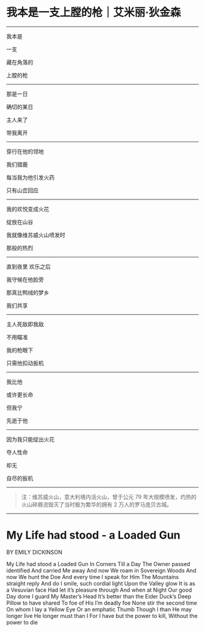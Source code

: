 # 我本是一支上膛的枪｜艾米丽·狄金森 

---

我本是 

一支 

藏在角落的 

上膛的枪

---

那是一日

确切的某日

主人来了

带我离开

---

穿行在他的领地

我们猎鹿

每当我为他引发火药

只有山峦回应

---

我的欢悦变成火花

绽放在山谷

我就像维苏威火山喷发时

那般的热烈

---

直到夜里 欢乐之后

我守候在他脸旁

那真比鸭绒的梦乡

我们共享

---

主人死敌即我敌

不用瞄准

我的枪眼下

只需他扣动扳机

---

我比他

或许更长命

但我宁

先逝于他

---

因为我只能绽出火花

夺人性命

却无

自尽的扳机

---

> 注：维苏威火山，意大利境内活火山，曾于公元 79 年大规模喷发，灼热的火山碎屑流毁灭了当时极为繁华的拥有 2 万人的罗马庞贝古城。

---

# My Life had stood - a Loaded Gun
BY EMILY DICKINSON

My Life had stood 
a Loaded Gun
In Corners 
Till a Day
The Owner passed 
identified 
And carried Me away 
And now We roam in Sovereign Woods 
And now We hunt the Doe
And every time I speak for Him
The Mountains straight reply
And do I smile, such cordial light
Upon the Valley glow
It is as a Vesuvian face
Had let it’s pleasure through 
And when at Night 
Our good Day done 
I guard My Master’s Head
It’s better than the Eider Duck’s
Deep Pillow 
to have shared
To foe of His
I’m deadly foe
None stir the second time 
On whom I lay a Yellow Eye 
Or an emphatic Thumb
Though I than He 
may longer live
He longer must 
than I 
For I have but the power to kill,
Without
the power to die 
